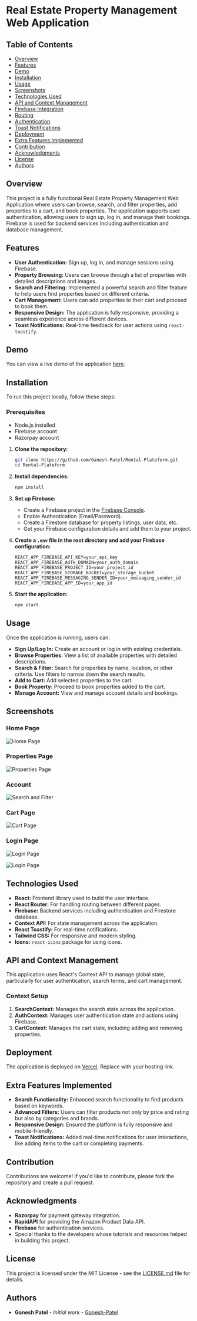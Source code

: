 # Real Estate Property Management Web Application

## Table of Contents
- [Overview](#overview)
- [Features](#features)
- [Demo](#demo)
- [Installation](#installation)
- [Usage](#usage)
- [Screenshots](#screenshots)
- [Technologies Used](#technologies-used)
- [API and Context Management](#api-and-context-management)
- [Firebase Integration](#firebase-integration)
- [Routing](#routing)
- [Authentication](#authentication)
- [Toast Notifications](#toast-notifications)
- [Deployment](#deployment)
- [Extra Features Implemented](#extra-features-implemented)
- [Contribution](#contribution)
- [Acknowledgments](#acknowledgments)
- [License](#license)
- [Authors](#authors)

## Overview
This project is a fully functional Real Estate Property Management Web Application where users can browse, search, and filter properties, add properties to a cart, and book properties. The application supports user authentication, allowing users to sign up, log in, and manage their bookings. Firebase is used for backend services including authentication and database management.

## Features
- **User Authentication:** Sign up, log in, and manage sessions using Firebase.
- **Property Browsing:** Users can browse through a list of properties with detailed descriptions and images.
- **Search and Filtering:** Implemented a powerful search and filter feature to help users find properties based on different criteria.
- **Cart Management:** Users can add properties to their cart and proceed to book them.
- **Responsive Design:** The application is fully responsive, providing a seamless experience across different devices.
- **Toast Notifications:** Real-time feedback for user actions using `react-toastify`.

## Demo
You can view a live demo of the application [here](https://rental-plateform-o95j-9m38ukvgh-ganesh-patels-projects.vercel.app/).

## Installation

To run this project locally, follow these steps:

### Prerequisites
- Node.js installed
- Firebase account
- Razorpay account

1. **Clone the repository:**
    ```bash
    git clone https://github.com/Ganesh-Patel/Rental-Plateform.git
    cd Rental-Plateform
    ```

2. **Install dependencies:**
    ```bash
    npm install
    ```

3. **Set up Firebase:**
   - Create a Firebase project in the [Firebase Console](https://console.firebase.google.com/).
   - Enable Authentication (Email/Password).
   - Create a Firestore database for property listings, user data, etc.
   - Get your Firebase configuration details and add them to your project.

4. **Create a `.env` file in the root directory and add your Firebase configuration:**
    ```env
    REACT_APP_FIREBASE_API_KEY=your_api_key
    REACT_APP_FIREBASE_AUTH_DOMAIN=your_auth_domain
    REACT_APP_FIREBASE_PROJECT_ID=your_project_id
    REACT_APP_FIREBASE_STORAGE_BUCKET=your_storage_bucket
    REACT_APP_FIREBASE_MESSAGING_SENDER_ID=your_messaging_sender_id
    REACT_APP_FIREBASE_APP_ID=your_app_id
    ```

5. **Start the application:**
    ```bash
    npm start
    ```

## Usage

Once the application is running, users can:

- **Sign Up/Log In:** Create an account or log in with existing credentials.
- **Browse Properties:** View a list of available properties with detailed descriptions.
- **Search & Filter:** Search for properties by name, location, or other criteria. Use filters to narrow down the search results.
- **Add to Cart:** Add selected properties to the cart.
- **Book Property:** Proceed to book properties added to the cart.
- **Manage Account:** View and manage account details and bookings.

## Screenshots

### Home Page
![Home Page](https://github.com/user-attachments/assets/ba9687da-e048-468a-b5e6-d47934988600)

### Properties Page
![Properties Page](https://github.com/user-attachments/assets/67e72402-8f18-43fb-b9f7-c31b3a154048)

### Account 
![Search and Filter](https://github.com/user-attachments/assets/dd112473-e5e6-4cbd-a93f-922ba7e5a58c)

### Cart Page
![Cart Page](https://github.com/user-attachments/assets/3f7b7b02-f8cf-4b07-832c-feb777045bf2)

### Login Page
![Login Page](https://github.com/user-attachments/assets/2b3a69be-7f2d-40ac-abc6-96e519e2c5d1)

![Login Page](https://github.com/user-attachments/assets/2337ab14-539c-431e-8eb3-910352eec87d)

## Technologies Used

- **React:** Frontend library used to build the user interface.
- **React Router:** For handling routing between different pages.
- **Firebase:** Backend services including authentication and Firestore database.
- **Context API:** For state management across the application.
- **React Toastify:** For real-time notifications.
- **Tailwind CSS:** For responsive and modern styling.
- **Icons:** `react-icons` package for using icons.

## API and Context Management

This application uses React's Context API to manage global state, particularly for user authentication, search terms, and cart management.

### Context Setup
1. **SearchContext:** Manages the search state across the application.
2. **AuthContext:** Manages user authentication state and actions using Firebase.
3. **CartContext:** Manages the cart state, including adding and removing properties.

## Deployment

The application is deployed on [Vercel](https://vercel.com/). Replace with your hosting link.

## Extra Features Implemented

- **Search Functionality:** Enhanced search functionality to find products based on keywords.
- **Advanced Filters:** Users can filter products not only by price and rating but also by categories and brands.
- **Responsive Design:** Ensured the platform is fully responsive and mobile-friendly.
- **Toast Notifications:** Added real-time notifications for user interactions, like adding items to the cart or completing payments.

## Contribution

Contributions are welcome! If you'd like to contribute, please fork the repository and create a pull request.

## Acknowledgments
- **Razorpay** for payment gateway integration.
- **RapidAPI** for providing the Amazon Product Data API.
- **Firebase** for authentication services.
- Special thanks to the developers whose tutorials and resources helped in building this project.

## License

This project is licensed under the MIT License - see the [LICENSE.md](LICENSE.md) file for details.

## Authors

- **Ganesh Patel** - *Initial work* - [Ganesh-Patel](https://github.com/Ganesh-Patel)
